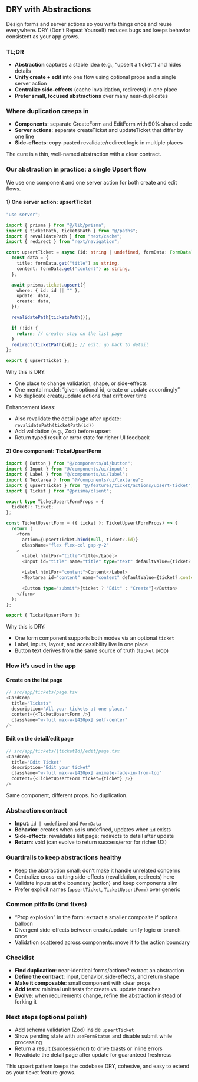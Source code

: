 ## DRY with Abstractions

Design forms and server actions so you write things once and reuse everywhere. DRY (Don’t Repeat Yourself) reduces bugs and keeps behavior consistent as your app grows.

### TL;DR

- **Abstraction** captures a stable idea (e.g., “upsert a ticket”) and hides details
- **Unify create + edit** into one flow using optional props and a single server action
- **Centralize side-effects** (cache invalidation, redirects) in one place
- **Prefer small, focused abstractions** over many near-duplicates

### Where duplication creeps in

- **Components**: separate CreateForm and EditForm with 90% shared code
- **Server actions**: separate createTicket and updateTicket that differ by one line
- **Side-effects**: copy-pasted revalidate/redirect logic in multiple places

The cure is a thin, well-named abstraction with a clear contract.

### Our abstraction in practice: a single Upsert flow

We use one component and one server action for both create and edit flows.

#### 1) One server action: upsertTicket

```typescript
"use server";

import { prisma } from "@/lib/prisma";
import { ticketPath, ticketsPath } from "@/paths";
import { revalidatePath } from "next/cache";
import { redirect } from "next/navigation";

const upsertTicket = async (id: string | undefined, formData: FormData) => {
  const data = {
    title: formData.get("title") as string,
    content: formData.get("content") as string,
  };

  await prisma.ticket.upsert({
    where: { id: id || "" },
    update: data,
    create: data,
  });

  revalidatePath(ticketsPath());

  if (!id) {
    return; // create: stay on the list page
  }
  redirect(ticketPath(id)); // edit: go back to detail
};

export { upsertTicket };
```

Why this is DRY:

- One place to change validation, shape, or side-effects
- One mental model: “given optional id, create or update accordingly”
- No duplicate create/update actions that drift over time

Enhancement ideas:

- Also revalidate the detail page after update: `revalidatePath(ticketPath(id))`
- Add validation (e.g., Zod) before upsert
- Return typed result or error state for richer UI feedback

#### 2) One component: TicketUpsertForm

```typescript
import { Button } from "@/components/ui/button";
import { Input } from "@/components/ui/input";
import { Label } from "@/components/ui/label";
import { Textarea } from "@/components/ui/textarea";
import { upsertTicket } from "@/features/ticket/actions/upsert-ticket";
import { Ticket } from "@prisma/client";

export type TicketUpsertFormProps = {
  ticket?: Ticket;
};

const TicketUpsertForm = ({ ticket }: TicketUpsertFormProps) => {
  return (
    <form
      action={upsertTicket.bind(null, ticket?.id)}
      className="flex flex-col gap-y-2"
    >
      <Label htmlFor="title">Title</Label>
      <Input id="title" name="title" type="text" defaultValue={ticket?.title} />

      <Label htmlFor="content">Content</Label>
      <Textarea id="content" name="content" defaultValue={ticket?.content} />

      <Button type="submit">{ticket ? "Edit" : "Create"}</Button>
    </form>
  );
};

export { TicketUpsertForm };
```

Why this is DRY:

- One form component supports both modes via an optional `ticket`
- Label, inputs, layout, and accessibility live in one place
- Button text derives from the same source of truth (`ticket` prop)

### How it’s used in the app

#### Create on the list page

```typescript
// src/app/tickets/page.tsx
<CardComp
  title="Tickets"
  description="All your tickets at one place."
  content={<TicketUpsertForm />}
  className="w-full max-w-[420px] self-center"
/>
```

#### Edit on the detail/edit page

```typescript
// src/app/tickets/[ticketId]/edit/page.tsx
<CardComp
  title="Edit Ticket"
  description="Edit your ticket"
  className="w-full max-w-[420px] animate-fade-in-from-top"
  content={<TicketUpsertForm ticket={ticket} />}
/>
```

Same component, different props. No duplication.

### Abstraction contract

- **Input**: `id | undefined` and `FormData`
- **Behavior**: creates when `id` is undefined, updates when `id` exists
- **Side-effects**: revalidates list page; redirects to detail after update
- **Return**: void (can evolve to return success/error for richer UX)

### Guardrails to keep abstractions healthy

- Keep the abstraction small; don’t make it handle unrelated concerns
- Centralize cross-cutting side-effects (revalidation, redirects) here
- Validate inputs at the boundary (action) and keep components slim
- Prefer explicit names (`upsertTicket`, `TicketUpsertForm`) over generic

### Common pitfalls (and fixes)

- “Prop explosion” in the form: extract a smaller composite if options balloon
- Divergent side-effects between create/update: unify logic or branch once
- Validation scattered across components: move it to the action boundary

### Checklist

- **Find duplication**: near-identical forms/actions? extract an abstraction
- **Define the contract**: input, behavior, side-effects, and return shape
- **Make it composable**: small component with clear props
- **Add tests**: minimal unit tests for create vs. update branches
- **Evolve**: when requirements change, refine the abstraction instead of forking it

### Next steps (optional polish)

- Add schema validation (Zod) inside `upsertTicket`
- Show pending state with `useFormStatus` and disable submit while processing
- Return a result (success/error) to drive toasts or inline errors
- Revalidate the detail page after update for guaranteed freshness

This upsert pattern keeps the codebase DRY, cohesive, and easy to extend as your ticket feature grows.
